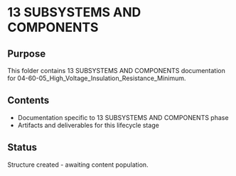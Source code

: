 # 13 SUBSYSTEMS AND COMPONENTS

## Purpose
This folder contains 13 SUBSYSTEMS AND COMPONENTS documentation for 04-60-05_High_Voltage_Insulation_Resistance_Minimum.

## Contents
- Documentation specific to 13 SUBSYSTEMS AND COMPONENTS phase
- Artifacts and deliverables for this lifecycle stage

## Status
Structure created - awaiting content population.
